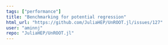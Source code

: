 ```yaml
---
tags: ["performance"]
title: "Benchmarking for potential regression"
html_url: "https://github.com/JuliaHEP/UnROOT.jl/issues/127"
user: "aminnj"
repo: "JuliaHEP/UnROOT.jl"
---
```


